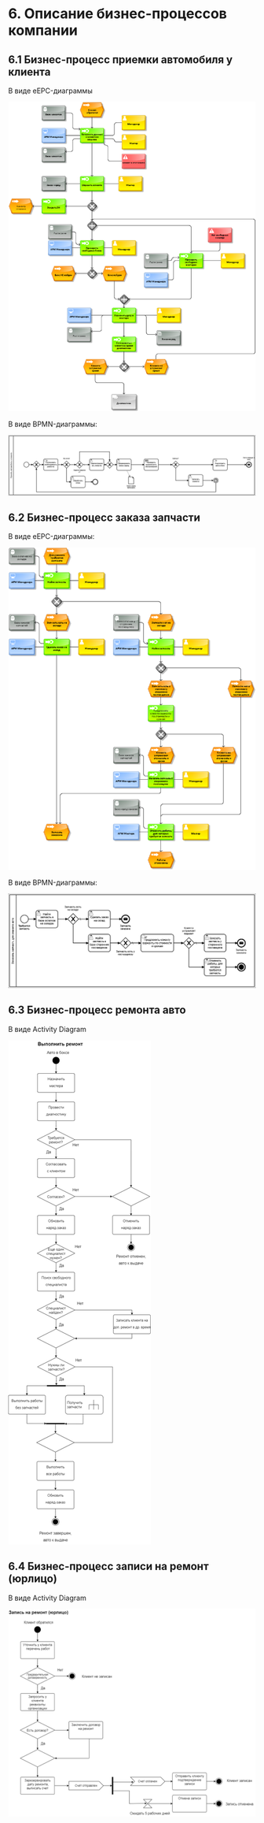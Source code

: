# 6. Описание бизнес-процессов компании

## 6.1 Бизнес-процесс приемки автомобиля у клиента

В виде eEPC-диаграммы

![Приемка eEPC](/images/06_take_auto_eepc.png)

В виде BPMN-диаграммы:

![Приемка BMMN](/images/06_take_auto_bpmn.png)

## 6.2 Бизнес-процесс заказа запчасти

В виде eEPC-диаграммы:

![Заказ запчасти eEPC](/images/06_order_parts_eepc.png)

В виде BPMN-диаграммы:

![Заказ запчасти BMPN](/images/06_order_parts_bpmn.png)

## 6.3 Бизнес-процесс ремонта авто

В виде Activity Diagram

![Ремонт AD](/images/06_repair_ato_ad.png)

## 6.4 Бизнес-процесс записи на ремонт (юрлицо)

В виде Activity Diagram

![Запись AD](/images/06_schedule_client_ad.png)




